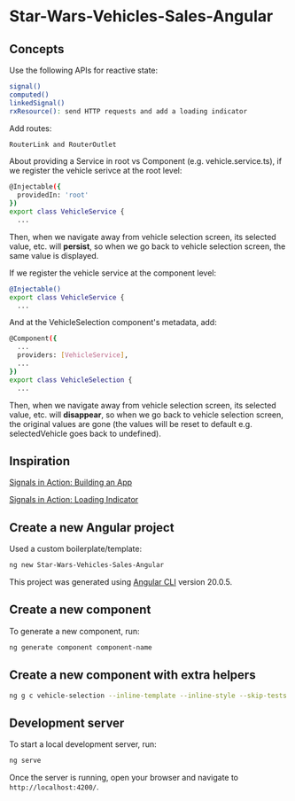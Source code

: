 # Star-Wars-Vehicles-Sales-Angular

## Concepts

Use the following APIs for reactive state:
```bash
signal()
computed()
linkedSignal()
rxResource(): send HTTP requests and add a loading indicator
```

Add routes:
```bash
RouterLink and RouterOutlet
```

About providing a Service in root vs Component (e.g. vehicle.service.ts), if we register the vehicle serivce at the root level:
```bash
@Injectable({
  providedIn: 'root'
})
export class VehicleService {
  ...
```
Then, when we navigate away from vehicle selection screen, its selected value, etc. will **persist**, so when we go back to vehicle selection screen, the same value is displayed.

If we register the vehicle service at the component level:
```bash
@Injectable()
export class VehicleService {
  ...
```

And at the VehicleSelection component's metadata, add:
```bash
@Component({
  ...
  providers: [VehicleService],
  ...
})
export class VehicleSelection {
  ...
```
Then, when we navigate away from vehicle selection screen, its selected value, etc. will **disappear**, so when we go back to vehicle selection screen, the original values are gone (the values will be reset to default e.g. selectedVehicle goes back to undefined).

## Inspiration

[Signals in Action: Building an App](https://www.youtube.com/watch?v=LHgJP7MwTWY&list=PLErOmyzRKOCobnHAC0RA5BwxGBageIhLv&index=1&pp=iAQB)

[Signals in Action: Loading Indicator](https://www.youtube.com/watch?v=5K0Jr2ymQEs&list=PLErOmyzRKOCobnHAC0RA5BwxGBageIhLv&index=2)


## Create a new Angular project

Used a custom boilerplate/template:
```bash
ng new Star-Wars-Vehicles-Sales-Angular
```

This project was generated using [Angular CLI](https://github.com/angular/angular-cli) version 20.0.5.

## Create a new component

To generate a new component, run:

```bash
ng generate component component-name
```

## Create a new component with extra helpers

```bash
ng g c vehicle-selection --inline-template --inline-style --skip-tests
```

## Development server

To start a local development server, run:

```bash
ng serve
```

Once the server is running, open your browser and navigate to `http://localhost:4200/`.